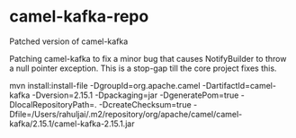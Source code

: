 # camel-kafka-repo
Patched version of camel-kafka

Patching camel-kafka to fix a minor bug that causes NotifyBuilder to throw a null pointer exception. This is a stop-gap till the core project fixes this.


mvn install:install-file -DgroupId=org.apache.camel -DartifactId=camel-kafka -Dversion=2.15.1 -Dpackaging=jar -DgeneratePom=true -DlocalRepositoryPath=.  -DcreateChecksum=true -Dfile=/Users/rahuljai/.m2/repository/org/apache/camel/camel-kafka/2.15.1/camel-kafka-2.15.1.jar
